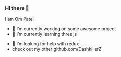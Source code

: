 ### Hi there 👋
I am Om Patel

- 🔭 I’m currently working on some awesome project
- 🌱 I’m currently learning three js
<!-- - 👯 I’m looking to collaborate on -->
- 🤔 I’m looking for help with redux
- check out my other github.com/DashkillerZ
<!--- 💬 Ask me about ...
- 📫 How to reach me: ...
- 😄 Pronouns: ...
- ⚡ Fun fact: ...-->

